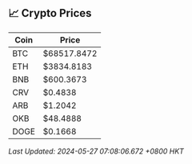 ## 📈 Crypto Prices

| Coin | Price |
| ---- | ----- |
| BTC | $68517.8472 |
| ETH | $3834.8183 |
| BNB | $600.3673 |
| CRV | $0.4838 |
| ARB | $1.2042 |
| OKB | $48.4888 |
| DOGE | $0.1668 |

_Last Updated: 2024-05-27 07:08:06.672 +0800 HKT_